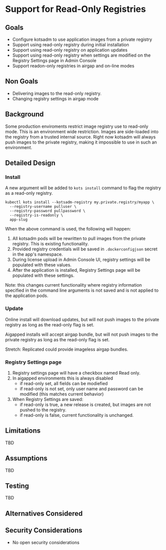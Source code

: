 # Support for Read-Only Registries

## Goals

- Configure kotsadm to use application images from a private registry
- Support using read-only registry during initial installation
- Support using read-only registry on application updates
- Support using read-only registry when settings are modified on the Registry Settings page in Admin Console
- Support readon-only registries in airgap and on-line modes

## Non Goals

- Delivering images to the read-only registry.
- Changing registry settings in airgap mode

## Background

Some production enviroments restrict image registry use to read-only mode.  This is an environment wide restriction.  Images are side-loaded into the registry from a trusted internal source.  Right now kotsadm will always push images to the private registry, making it impossible to use in such an environment.

## Detailed Design

### Install

A new argument will be added to `kots install` command to flag the registry as a read-only registry.

```
kubectl kots install --kotsadm-registry my.private.registry/myapp \
  --registry-username pulluser \
  --registry-password pullpassword \
  --registry-is-readonly \
  app-slug
```

When the above command is used, the following will happen:

1. All kotsadm pods will be rewritten to pull images from the private registry. This is existing functionality.
1. Provided registry credentials will be saved in `.dockerconfigjson` secret in the app's namespace.
1. During license upload in Admin Console UI, registry settings will be populated with these values.
1. After the application is installed, Registry Settings page will be populated with these settings.

Note: this changes current functionality where registry information specified in the command line arguments is not saved and is not applied to the application pods.

### Update

Online install will download updates, but will not push images to the private registry as long as the read-only flag is set.

Aigapped installs will accept airgap bundle, but will not push images to the private registry as long as the read-only flag is set.

Stretch: Replicated could provide imageless airgap bundles.

### Registry Settings page

1. Registry settings page will have a checkbox named Read only.
1. In aigapped environments this is always disabled
   - if read-only set, all fields can be modiefied
   - if read-only is not set, only user name and password can be modified (this matches current behavior)
1. When Registry Settings are saved:
   - if read-only is true, a new release is created, but images are not pushed to the registry.
   - if read-only is false, current functionality is unchanged.

## Limitations

TBD

## Assumptions

TBD

## Testing

TBD

## Alternatives Considered



## Security Considerations

- No open security considerations
